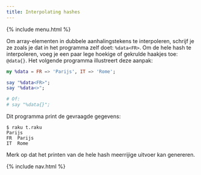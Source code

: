 ```yaml
---
title: Interpolating hashes
---
```


{% include menu.html %}

Om array-elementen in dubbele aanhalingstekens te interpoleren, schrijf je ze zoals je dat in het programma zelf doet: `%data<FR>`. Om de hele hash te interpoleren, voeg je een paar lege hoekige of gekrulde haakjes toe: `@data{}`. Het volgende programma illustreert deze aanpak:

```raku
my %data = FR => 'Parijs', IT => 'Rome';

say "%data<FR>";
say "%data<>";

# Of:
# say "%data{}";
```

Dit programma print de gevraagde gegevens:

```console
$ raku t.raku
Parijs
FR	Parijs
IT	Rome
```

Merk op dat het printen van de hele hash meerrijige uitvoer kan genereren.

{% include nav.html %}
